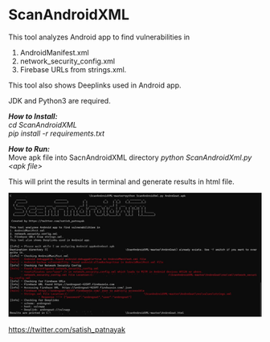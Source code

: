 # ScanAndroidXML
This tool analyzes Android app to find vulnerabilities in
1. AndroidManifest.xml
2. network_security_config.xml
3. Firebase URLs from strings.xml.

This tool also shows Deeplinks used in Android app.

JDK and Python3 are required.

<b>*How to Install:* </b></br>
<i>cd ScanAndroidXML </br>
pip install -r requirements.txt </i>

<b>*How to Run:*</b></br>
Move apk file into SacnAndroidXML directory 
<i>python ScanAndroidXml.py &lt;apk file&gt;</i></br>

This will print the results in terminal and generate results in html file. 

![Results](info.jpg)


https://twitter.com/satish_patnayak

